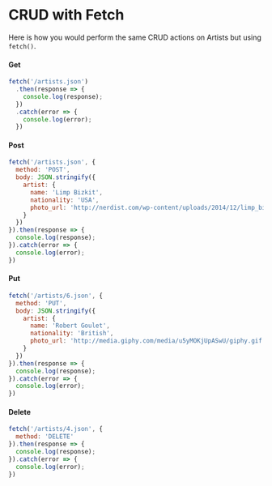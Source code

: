 # CRUD with Fetch

Here is how you would perform the same CRUD actions on Artists but using `fetch()`.

#### Get

```js
fetch('/artists.json')
  .then(response => {
    console.log(response);
  })
  .catch(error => {
    console.log(error);
  })
```

#### Post

```js
fetch('/artists.json', {
  method: 'POST',
  body: JSON.stringify({
    artist: {
      name: 'Limp Bizkit',
      nationality: 'USA',
      photo_url: 'http://nerdist.com/wp-content/uploads/2014/12/limp_bizkit-970x545.jpg'
    }
  })
}).then(response => {
  console.log(response);
}).catch(error => {
  console.log(error);
})
```


#### Put

```js
fetch('/artists/6.json', {
  method: 'PUT',
  body: JSON.stringify({
    artist: {
      name: 'Robert Goulet',
      nationality: 'British',
      photo_url: 'http://media.giphy.com/media/u5yMOKjUpASwU/giphy.gif'
    }
  })
}).then(response => {
  console.log(response);
}).catch(error => {
  console.log(error);
})
```

#### Delete

```js
fetch('/artists/4.json', {
  method: 'DELETE'
}).then(response => {
  console.log(response);
}).catch(error => {
  console.log(error);
})
```

